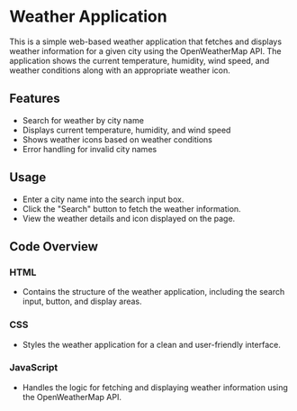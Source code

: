 # Weather Application

This is a simple web-based weather application that fetches and displays weather information for a given city using the OpenWeatherMap API. The application shows the current temperature, humidity, wind speed, and weather conditions along with an appropriate weather icon.

## Features

- Search for weather by city name
- Displays current temperature, humidity, and wind speed
- Shows weather icons based on weather conditions
- Error handling for invalid city names

## Usage
- Enter a city name into the search input box.
- Click the "Search" button to fetch the weather information.
- View the weather details and icon displayed on the page.

## Code Overview
### HTML
- Contains the structure of the weather application, including the search input, button, and display areas.
### CSS
- Styles the weather application for a clean and user-friendly interface.
### JavaScript
- Handles the logic for fetching and displaying weather information using the OpenWeatherMap API.
